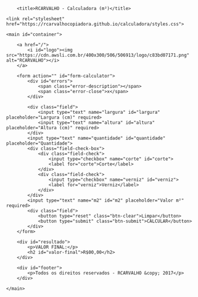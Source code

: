 <head>

        <title>RCARVALHO - Calculadora (m²)</title>

    <link rel="stylesheet" href="https://rcarvalhocopiadora.github.io/calculadora/styles.css">
        
</head>

<body>

    <main id="container">

        <a href="/">
            <i id="logo"><img src="https://cdn.awsli.com.br/400x300/506/506913/logo/c83bd07171.png" alt="RCARVALHO"></i>
        </a>

        <form action="" id="form-calculator">
            <div id="errors">
                <span class="error-description"></span>
                <span class="error-close">x</span>
            </div>

            <div class="field">
                <input type="text" name="largura" id="largura" placeholder="Largura (cm)" required>
                <input type="text" name="altura" id="altura" placeholder="Altura (cm)" required>
            </div>
            <input type="text" name="quantidade" id="quantidade" placeholder="Quantidade">
            <div class="field-check-box">
                <div class="field-check">
                    <input type="checkbox" name="corte" id="corte">
                    <label for="corte">Corte</label>
                </div>
                <div class="field-check">
                    <input type="checkbox" name="verniz" id="verniz">
                    <label for="verniz">Verniz</label>
                </div>
            </div>
            <input type="text" name="m2" id="m2" placeholder="Valor m²" required>
            <div class="field">
                <button type="reset" class="btn-clear">Limpar</button>
                <button type="submit" class="btn-submit">CALCULAR</button>
            </div>
        </form>

        <div id="resultado">
            <p>VALOR FINAL:</p>
            <h2 id="valor-final">R$00,00</h2>
        </div>

        <div id="footer">
            <p>Todos os direitos reservados - RCARVALHO &copy; 2017</p>
        </div>

    </main>

</body>

<script src="https://rcarvalhocopiadora.github.io/calculadora/scripts.js"></script>
